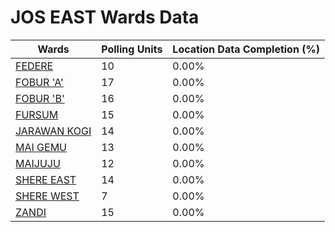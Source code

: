 
# JOS EAST Wards Data

| Wards | Polling Units | Location Data Completion (%) |
| ---- | ----- | ------- |
| [FEDERE](./wards/18426-federe) | 10 | 0.00% |
| [FOBUR 'A'](./wards/18427-fobur-'a') | 17 | 0.00% |
| [FOBUR    'B'](./wards/18428-fobur-'b') | 16 | 0.00% |
| [FURSUM](./wards/18429-fursum) | 15 | 0.00% |
| [JARAWAN KOGI](./wards/18430-jarawan-kogi) | 14 | 0.00% |
| [MAI GEMU](./wards/18431-mai-gemu) | 13 | 0.00% |
| [MAIJUJU](./wards/18432-maijuju) | 12 | 0.00% |
| [SHERE EAST](./wards/18433-shere-east) | 14 | 0.00% |
| [SHERE WEST](./wards/18434-shere-west) | 7 | 0.00% |
| [ZANDI](./wards/18435-zandi) | 15 | 0.00% |




